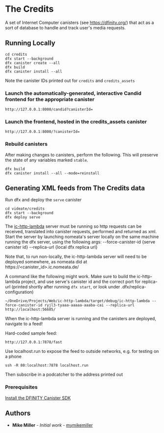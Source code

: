 # The Credits

A set of Internet Computer canisters (see https://dfinity.org/) that act as a
sort of database to handle and track user's media requests.

## Running Locally

```
cd credits
dfx start --background
dfx canister create --all
dfx build
dfx canister install --all
```

Note the canister IDs printed out for `credits` and `credits_assets`

### Launch the automatically-generated, interactive Candid frontend for the appropriate canister

`http://127.0.0.1:8000/candid?canisterId=`

### Launch the frontend, hosted in the credits_assets canister

`http://127.0.0.1:8000/?canisterId=`

### Rebuild canisters

After making changes to canisters, perform the following. This will preserve the state of any variables marked `stable`.

```
dfx build
dfx canister install --all --mode=reinstall
```

## Generating XML feeds from The Credits data

Run dfx and deploy the `serve` canister

```
cd videate/credits
dfx start --background
dfx deploy serve
```

The [ic-http-lambda](https://github.com/nomeata/ic-http-lambda/) server must be
running so http requests can be received, translated into canister requests,
performed and returned as xml. Start the server by launching nomeata's server
locally on the same machine running the dfx server, using the following args:
--force-canister-id {serve canister id} --replica-url {local dfx replica url}

Note that, to run non-locally, the ic-http-lambda server will need to be
deployed somewhere, as nomeata did at https://<canister_id>.ic.nomeata.de/

A command like the following might work. Make sure to build the ic-http-lambda
project, and use serve's canister id and the correct port for replica-url
(printed shortly after running `dfx start`, or look under
.dfx/replica-configuration)

```
~/OneDrive/Projects/Web/ic-http-lambda/target/debug/ic-http-lambda --force-canister-id ryjl3-tyaaa-aaaaa-aaaba-cai --replica-url http://localhost:56605/
```

When the ic-http-lambda server is running and the canisters are deployed,
navigate to a feed!

Hard-coded sample feed:
``` 
http://127.0.0.1:7878/fast
```

Use localhost.run to expose the feed to outside networks, e.g. for testing on a
phone

```
ssh -R 80:localhost:7878 localhost.run
```

Then subscribe in a podcatcher to the address printed out

### Prerequisites

[Install the DFINITY Canister SDK](https://sdk.dfinity.org/docs/quickstart/quickstart.html#download-and-install)

## Authors

* **Mike Miller** - *Initial work* - [mymikemiller](https://github.com/mymikemiller)
